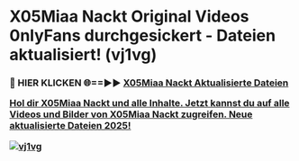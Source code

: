 # X05Miaa Nackt Original Videos 0nlyFans durchgesickert - Dateien aktualisiert! (vj1vg)

<h3>🔴 HIER KLICKEN 🌐==►► <a href="https://tinyurl.com/h6vf6nb8" rel="nofollow">X05Miaa Nackt Aktualisierte Dateien

Hol dir X05Miaa Nackt und alle Inhalte. Jetzt kannst du auf alle Videos und Bilder von X05Miaa Nackt zugreifen. Neue aktualisierte Dateien 2025!

[![vj1vg](https://i.imgur.com/sD4kR3V.gif)](https://tinyurl.com/h6vf6nb8)
